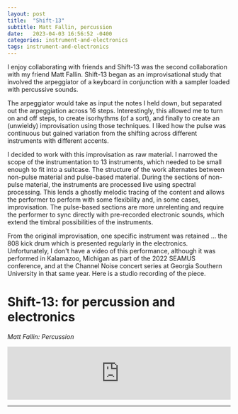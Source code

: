 ```yaml
---
layout: post
title:  "Shift-13"
subtitle: Matt Fallin, percussion
date:   2023-04-03 16:56:52 -0400
categories: instrument-and-electronics
tags: instrument-and-electronics
---
```

I enjoy collaborating with friends and Shift-13 was the second collaboration with my friend Matt Fallin. Shift-13 began as an improvisational study that involved the arpeggiator of a keyboard in conjunction with a sampler loaded with percussive sounds.

The arpeggiator would take as input the notes I held down, but separated out the arpeggiation across 16 steps. Interestingly, this allowed me to turn on and off steps, to create isorhythms (of a sort), and finally to create an (unwieldy) improvisation using those techniques. I liked how the pulse was continuous but gained variation from the shifting across different instruments with different accents.

I decided to work with this improvisation as raw material. I narrowed the scope of the instrumentation to 13 instruments, which needed to be small enough to fit into a suitcase. The structure of the work alternates between non-pulse material and pulse-based material. During the sections of non-pulse material, the instruments are processed live using spectral processing. This lends a ghostly melodic tracing of the content and allows the performer to perform with some flexibility and, in some cases, improvisation. The pulse-based sections are more unrelenting and require the performer to sync directly with pre-recorded electronic sounds, which extend the timbral possibilities of the instruments. 

From the original improvisation, one specific instrument was retained ... the 808 kick drum which is presented regularly in the electronics. Unfortunately, I don't have a video of this performance, although it was performed in Kalamazoo, Michigan as part of the 2022 SEAMUS conference, and at the Channel Noise concert series at Georgia Southern University in that same year. Here is a studio recording of the piece. 

# Shift-13: for percussion and electronics
*Matt Fallin: Percussion* <br>

<iframe style="border: 0; width: 100%; height: 120px;" src="https://bandcamp.com/EmbeddedPlayer/track=2453764063/size=large/bgcol=ffffff/linkcol=0687f5/tracklist=false/artwork=small/transparent=true/" seamless><a href="https://johnthompson3.bandcamp.com/track/shift-13">Shift-13 by John Thompson</a></iframe>

---
<br>
